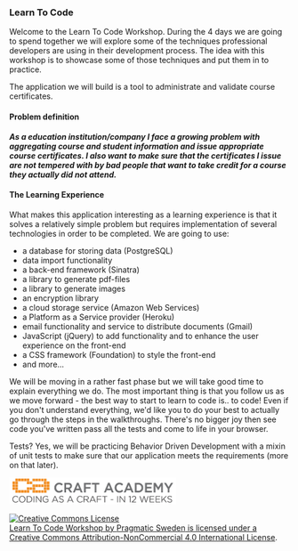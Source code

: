 ### Learn To Code

Welcome to the Learn To Code Workshop. During the 4 days we are going to spend together we will explore some of the techniques professional developers are using
in their development process. The idea with this workshop is to showcase some of those techniques and put them in to practice.

The application we will build is a tool to administrate and validate course certificates.

#### Problem definition
***As a education institution/company I face a growing problem with aggregating course and student information
and issue appropriate course certificates. I also want to make sure that the certificates I issue are not tempered
with by bad people that want to take credit for a course they actually did not attend.***

#### The Learning Experience

What makes this application interesting as a learning experience is that it solves a relatively simple problem but requires implementation of several
technologies in order to be completed.
We are going to use:

- a database for storing data (PostgreSQL)
- data import functionality
- a back-end framework (Sinatra)
- a library to generate pdf-files
- a library to generate images
- an encryption library
- a cloud storage service (Amazon Web Services)
- a Platform as a Service provider (Heroku)
- email functionality and service to distribute documents (Gmail)
- JavaScript (jQuery) to add functionality and to enhance the user experience on the front-end
- a CSS framework (Foundation) to style the front-end
- and more...

We will be moving in a rather fast phase but we will take good time to explain everything we do. The most important thing is that you follow us as we move forward -
the best way to start to learn to code is.. to code! Even if you don't understand everything, we'd like you to do your best to actually go through the steps in the walkthroughs.
There's no bigger joy then see code you've written pass all the tests and come to life in your browser.

Tests? Yes, we will be practicing Behavior Driven Development with a mixin of unit tests to make sure that our application meets the requirements (more on that later).




![Logo](/walkthroughs/images/logo-with-taglne_small.png?raw=true "Craft Academy by Pragmatic Sweden AB")

<a rel="license" href="http://creativecommons.org/licenses/by-nc/4.0/"><img alt="Creative Commons License" style="border-width:0" src="https://i.creativecommons.org/l/by-nc/4.0/88x31.png" /><br /><span xmlns:dct="http://purl.org/dc/terms/" property="dct:title">Learn To Code Workshop</span> by <span xmlns:cc="http://creativecommons.org/ns#" property="cc:attributionName">Pragmatic Sweden</span> is licensed under a <a rel="license" href="http://creativecommons.org/licenses/by-nc/4.0/">Creative Commons Attribution-NonCommercial 4.0 International License</a>.
